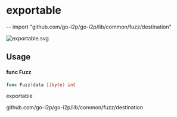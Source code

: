 # exportable
--
    import "github.com/go-i2p/go-i2p/lib/common/fuzz/destination"

![exportable.svg](exportable)



## Usage

#### func  Fuzz

```go
func Fuzz(data []byte) int
```



exportable

github.com/go-i2p/go-i2p/lib/common/fuzz/destination
